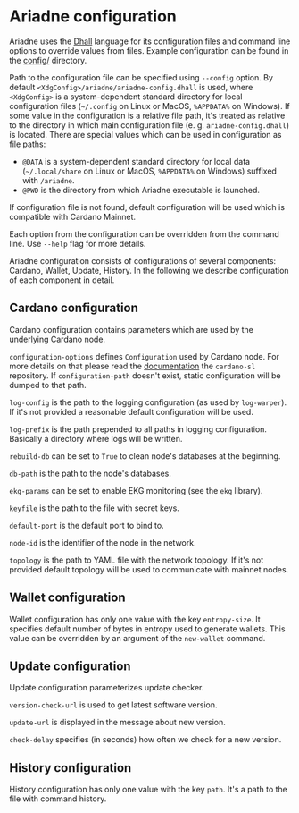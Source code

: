 # Ariadne configuration

Ariadne uses the [Dhall](https://github.com/dhall-lang/dhall-lang)
language for its configuration files and command line options to
override values from files. Example configuration can be
found in the [config/](config) directory.

Path to the configuration file can be specified using `--config` option. By
default `<XdgConfig>/ariadne/ariadne-config.dhall` is used, where
`<XdgConfig>` is a system-dependent standard directory for local
configuration files (`~/.config` on Linux or MacOS, `%APPDATA%` on
Windows). If some value in the configuration is a relative file path,
it's treated as relative to the directory in which main configuration
file (e. g. `ariadne-config.dhall`) is located. There are special
values which can be used in configuration as file paths:
* `@DATA` is a system-dependent standard directory for local
data (`~/.local/share` on Linux or MacOS, `%APPDATA%` on
Windows) suffixed with `/ariadne`.
* `@PWD` is the directory from which Ariadne executable is launched.

If configuration file is not found, default configuration will be used
which is compatible with Cardano Mainnet.

Each option from the configuration can be overridden from the command
line. Use `--help` flag for more details.

Ariadne configuration consists of configurations of several
components: Cardano, Wallet, Update, History. In the following we
describe configuration of each component in detail.

## Cardano configuration

Cardano configuration contains parameters which are used by the
underlying Cardano node.

`configuration-options` defines `Configuration` used by Cardano
node. For more details on that please read the
[documentation](https://github.com/serokell/cardano-sl/blob/fe1e5e07e637e0a6f1396d6edbae9a7a1ef91d31/docs/configuration.md)
the `cardano-sl` repository. If `configuration-path` doesn't exist,
static configuration will be dumped to that path.

`log-config` is the path to the logging configuration (as used by
`log-warper`). If it's not provided a reasonable default configuration
will be used.

`log-prefix` is the path prepended to all paths in logging
configuration. Basically a directory where logs will be written.

`rebuild-db` can be set to `True` to clean node's databases at the
beginning.

`db-path` is the path to the node's databases.

`ekg-params` can be set to enable EKG monitoring (see the `ekg` library).

`keyfile` is the path to the file with secret keys.

`default-port` is the default port to bind to.

`node-id` is the identifier of the node in the network.

`topology` is the path to YAML file with the network topology. If it's
not provided default topology will be used to communicate with mainnet
nodes.

## Wallet configuration

Wallet configuration has only one value with the key
`entropy-size`. It specifies default number of bytes in entropy used to
generate wallets. This value can be overridden by an argument of the
`new-wallet` command.

## Update configuration

Update configuration parameterizes update checker.

`version-check-url` is used to get latest software version.

`update-url` is displayed in the message about new version.

`check-delay` specifies (in seconds) how often we check for a new version.

## History configuration

History configuration has only one value with the key `path`. It's a
path to the file with command history.
